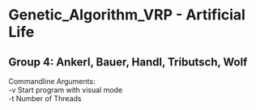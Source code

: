 # Genetic_Algorithm_VRP - Artificial Life  
  
## Group 4: Ankerl, Bauer, Handl, Tributsch, Wolf  

Commandline Arguments:  
-v Start program with visual mode  
-t Number of Threads  